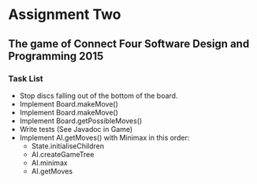 #  Assignment Two
## The game of Connect Four Software Design and Programming 2015

### Task List

* Stop discs falling out of the bottom of the board.
* Implement Board.makeMove()
* Implement Board.makeMove()
* Implement Board.getPossibleMoves() 
* Write tests (See Javadoc in Game)
* Implement AI.getMoves() with Minimax in this order:
  * State.initialiseChildren
  * AI.createGameTree
  * AI.minimax
  * AI.getMoves